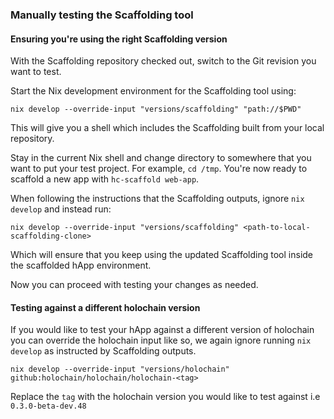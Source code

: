 ### Manually testing the Scaffolding tool

#### Ensuring you're using the right Scaffolding version

With the Scaffolding repository checked out, switch to the Git revision you want to test.

Start the Nix development environment for the Scaffolding tool using:

```shell
nix develop --override-input "versions/scaffolding" "path://$PWD"
```

This will give you a shell which includes the Scaffolding built from your local repository.

Stay in the current Nix shell and change directory to somewhere that you want to put your test project. 
For example, `cd /tmp`. You're now ready to scaffold a new app with `hc-scaffold web-app`.

When following the instructions that the Scaffolding outputs, ignore `nix develop` and instead run:

```shell
nix develop --override-input "versions/scaffolding" <path-to-local-scaffolding-clone>
```

Which will ensure that you keep using the updated Scaffolding tool inside the scaffolded hApp environment.

Now you can proceed with testing your changes as needed.

#### Testing against a different holochain version

If you would like to test your hApp against a different version of holochain you can override the holochain input like so,
we again ignore running `nix develop` as instructed by Scaffolding outputs.

```shell
nix develop --override-input "versions/holochain" github:holochain/holochain/holochain-<tag>
```

Replace the `tag` with the holochain version you would like to test against i.e `0.3.0-beta-dev.48`